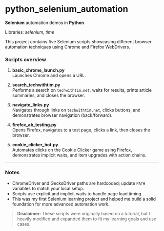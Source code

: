 # python_selenium_automation

**Selenium** automation demos in **Python**

Libraries: *selenium, time*

This project contains five Selenium scripts showcasing different browser automation techniques using Chrome and Firefox WebDrivers.

### Scripts overview

1. **basic_chrome_launch.py**  
   Launches Chrome and opens a URL.

2. **search_techwithtim.py**  
   Performs a search on `techwithtim.net`, waits for results, prints article summaries, and closes the browser.

3. **navigate_links.py**  
   Navigates through links on `techwithtim.net`, clicks buttons, and demonstrates browser navigation (back/forward).

4. **firefox_ab_testing.py**  
   Opens Firefox, navigates to a test page, clicks a link, then closes the browser.

5. **cookie_clicker_bot.py**  
   Automates clicks on the Cookie Clicker game using Firefox, demonstrates implicit waits, and item upgrades with action chains.

---

### Notes

- ChromeDriver and GeckoDriver paths are hardcoded; update `PATH` variables to match your local setup.  
- Scripts use explicit and implicit waits to handle page load timing.  
- This was my first Selenium learning project and helped me build a solid foundation for more advanced automation work.

> **Disclaimer:** These scripts were originally based on a tutorial, but I heavily modified and expanded them to fit my learning goals and use cases.
